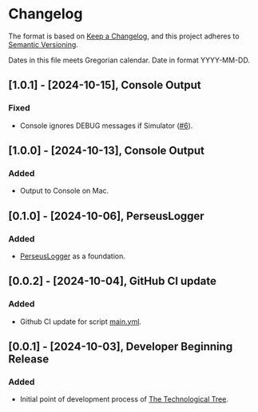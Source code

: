 # Changelog

The format is based on [Keep a Changelog](https://keepachangelog.com/en/1.1.0/),
and this project adheres to [Semantic Versioning](https://semver.org/spec/v2.0.0.html).<br/>

Dates in this file meets Gregorian calendar. Date in format YYYY-MM-DD.

## [1.0.1] - [2024-10-15], Console Output

### Fixed

- Console ignores DEBUG messages if Simulator ([#6](https://github.com/perseusrealdeal/ConsolePerseusLogger/issues/6)).

## [1.0.0] - [2024-10-13], Console Output

### Added

- Output to Console on Mac.

## [0.1.0] - [2024-10-06], PerseusLogger

### Added

- [PerseusLogger](https://gist.github.com/perseusrealdeal/df456a9825fcface44eca738056eb6d5) as a foundation.

## [0.0.2] - [2024-10-04], GitHub CI update

### Added

- Github CI update for script [main.yml](/.github/workflows/main.yml).

## [0.0.1] - [2024-10-03], Developer Beginning Release

### Added

- Initial point of development process of [The Technological Tree](https://github.com/perseusrealdeal/TheTechnologicalTree).
